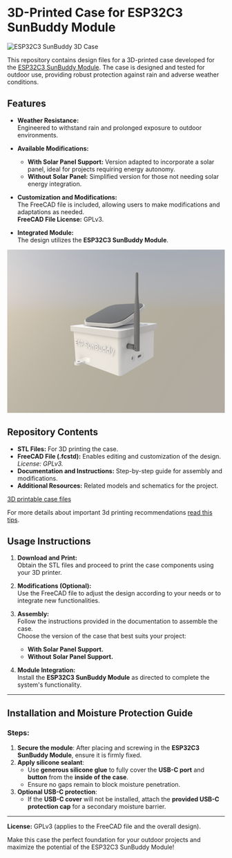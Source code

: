 # 3D-Printed Case for ESP32C3 SunBuddy Module

![ESP32C3 SunBuddy 3D Case](media/SunBuddyShow.GIF)

This repository contains design files for a 3D-printed case developed for the [ESP32C3 SunBuddy Module](https://oshwlab.com/rrguardo83/water-level-.pro-s1-v2). The case is designed and tested for outdoor use, providing robust protection against rain and adverse weather conditions.

## Features

- **Weather Resistance:**  
  Engineered to withstand rain and prolonged exposure to outdoor environments.

- **Available Modifications:**  
  - **With Solar Panel Support:** Version adapted to incorporate a solar panel, ideal for projects requiring energy autonomy.  
  - **Without Solar Panel:** Simplified version for those not needing solar energy integration.

- **Customization and Modifications:**  
  The FreeCAD file is included, allowing users to make modifications and adaptations as needed.  
  **FreeCAD File License:** GPLv3.

- **Integrated Module:**  
  The design utilizes the **ESP32C3 SunBuddy Module**.

![ESP32C3 SunBuddy 3D Case](media/SunBuddy.png)

## Repository Contents

- **STL Files:** For 3D printing the case.
- **FreeCAD File (.fcstd):** Enables editing and customization of the design.  
  *License: GPLv3.*
- **Documentation and Instructions:** Step-by-step guide for assembly and modifications.
- **Additional Resources:** Related models and schematics for the project.

[3D printable case files](3dcase)

For more details about important 3d printing recommendations 
 [read this tips](3dcase/3DPrintReadme.md).

## Usage Instructions

1. **Download and Print:**  
   Obtain the STL files and proceed to print the case components using your 3D printer.

2. **Modifications (Optional):**  
   Use the FreeCAD file to adjust the design according to your needs or to integrate new functionalities.

3. **Assembly:**  
   Follow the instructions provided in the documentation to assemble the case.  
   Choose the version of the case that best suits your project:  
   - **With Solar Panel Support.**
   - **Without Solar Panel Support.**

4. **Module Integration:**  
   Install the **ESP32C3 SunBuddy Module** as directed to complete the system's functionality.

---
## Installation and Moisture Protection Guide  

### Steps:  
1. **Secure the module**: After placing and screwing in the **ESP32C3 SunBuddy Module**, ensure it is firmly fixed.  
2. **Apply silicone sealant**:  
   - Use **generous silicone glue** to fully cover the **USB-C port** and **button** from the **inside of the case**.  
   - Ensure no gaps remain to block moisture penetration.  
3. **Optional USB-C protection**:  
   - If the **USB-C cover** will not be installed, attach the **provided USB-C protection cap** for a secondary moisture barrier. 

---

**License:** GPLv3 (applies to the FreeCAD file and the overall design).

Make this case the perfect foundation for your outdoor projects and maximize the potential of the ESP32C3 SunBuddy Module!

